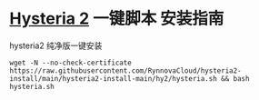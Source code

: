 # [Hysteria 2](https://github.com/apernet/hysteria) 一键脚本 安装指南

hysteria2 纯净版一键安装

```
wget -N --no-check-certificate https://raw.githubusercontent.com/RynnovaCloud/hysteria2-install/main/hysteria2-install-main/hy2/hysteria.sh && bash hysteria.sh
```
